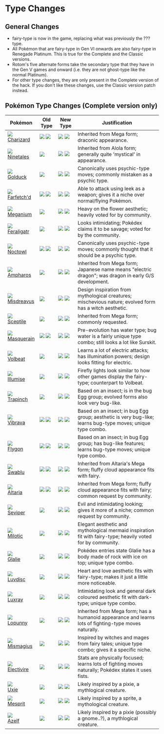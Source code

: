 # Type Changes

## General Changes

- fairy-type is now in the game, replacing what was previously the ??? type.
- All Pokémon that are fairy-type in Gen VI onwards are also fairy-type in Renegade Platinum. This is true for the Complete and the Classic versions.
- Rotom's five alternate forms take the secondary type that they have in the Gen V games and onward (i.e. they are not ghost-type like the normal Platinum).
- For other type changes, they are only present in the Complete version of the hack. If you don't like these changes, use the Classic version patch instead.

## Pokémon Type Changes (Complete version only)

Pokémon                   | Old Type                  | New Type                   | Justification
---                       | ---                       | ---                        | ---
![][006]<br> [Charizard]  | ![][fire]  ![][flying]    | ![][fire]  ![][dragon]     | Inherited from Mega form; draconic appearance.
![][038]<br> [Ninetales]  | ![][fire]                 | ![][fire]  ![][fairy]      | Inherited from Alola form; generally quite 'mystical' in appearance.
![][055]<br> [Golduck]    | ![][water]                | ![][water]  ![][psychic]   | Canonically uses psychic-type moves; commonly mistaken as a psychic type.
![][083]<br> [Farfetch'd] | ![][normal]  ![][flying]  | ![][fight]  ![][flying]    | Able to attack using leek as a weapon; gives it a niche over normal/flying Pokémon.
![][154]<br> [Meganium]   | ![][grass]                | ![][grass]  ![][fairy]     | Heavy on the flower aesthetic; heavily voted for by community.
![][160]<br> [Feraligatr] | ![][water]                | ![][water]  ![][dark]      | Looks intimidating; Pokédex claims it to be savage; voted for by the community.
![][164]<br> [Noctowl]    | ![][normal]  ![][flying]  | ![][psychic]  ![][flying]  | Canonically uses psychic-type moves; commonly thought that it should be a psychic type.
![][181]<br> [Ampharos]   | ![][electric]             | ![][electric]  ![][dragon] | Inherited from Mega form; Japanese name means "electric dragon"; was dragon in early G/S development.
![][200]<br> [Misdreavus] | ![][ghost]                | ![][ghost]  ![][fairy]     | Design inspiration from mythological creatures; mischevious nature; evolved form has a witch aesthetic.
![][254]<br> [Sceptile]   | ![][grass]                | ![][grass]  ![][dragon]    | Inherited from Mega form; commonly requested.
![][284]<br> [Masquerain] | ![][bug]      ![][flying] | ![][bug]  ![][water]       | Pre-evolution has water type; bug water is a fairly unique type combo; still looks a lot like Surskit.
![][313]<br> [Volbeat]    | ![][bug]                  | ![][bug]  ![][electric]    | Learns a lot of electric attacks; has illumination powers; design looks fitting for electric.
![][314]<br> [Illumise]   | ![][bug]                  | ![][bug]  ![][fairy]       | Firefly lights look similar to how other games display the fairy-type; counterpart to Volbeat.
![][328]<br> [Trapinch]   | ![][ground]               | ![][bug]  ![][ground]      | Based on an insect; is in the bug Egg group; evolved forms also look very bug-like.
![][329]<br> [Vibrava]    | ![][ground]  ![][dragon]  | ![][bug]  ![][dragon]      | Based on an insect; in bug Egg group; aesthetic is very bug-like; learns bug-type moves; unique type combo.
![][330]<br> [Flygon]     | ![][ground]  ![][dragon]  | ![][bug]  ![][dragon]      | Based on an insect; in bug Egg group; has bug-like features; learns bug-type moves; unique type combo.
![][333]<br> [Swablu]     | ![][normal]  ![][flying]  | ![][fairy]  ![][flying]    | Inherited from Altaria's Mega form; fluffy cloud appearance fits with fairy.
![][334]<br> [Altaria]    | ![][dragon]  ![][flying]  | ![][dragon]  ![][fairy]    | Inherited from Mega form; fluffy cloud appearance fits with fairy; common request by community.
![][336]<br> [Seviper]    | ![][poison]               | ![][poison]  ![][dark]     | Evil and intimidating looking; gives it more of a niche; common request by community.
![][350]<br> [Milotic]    | ![][water]                | ![][water]  ![][fairy]     | Elegant aesthetic and mythological mermaid inspiration fit with fairy-type; heavily voted for by community.
![][362]<br> [Glalie]     | ![][ice]                  | ![][ice]  ![][rock]        | Pokédex entries state Glalie has a body made of rock with ice on top; unique type combo.
![][370]<br> [Luvdisc]    | ![][water]                | ![][water]  ![][fairy]     | Heart and love aesthetic fits with fairy-type; makes it just a little more noticeable.
![][405]<br> [Luxray]     | ![][electric]             | ![][electric]  ![][dark]   | Intimidating look and general dark coloured aesthetic fit with dark-type; unique type combo.
![][428]<br> [Lopunny]    | ![][normal]               | ![][normal]  ![][fight]    | Inherited from Mega form; has a humanoid appearance and learns lots of fighting-type moves naturally.
![][429]<br> [Mismagius]  | ![][ghost]                | ![][ghost]  ![][fairy]     | Inspired by witches and mages from fairy tales; unique type combo; gives it a specific niche.
![][466]<br> [Electivire] | ![][electric]             | ![][electric]  ![][fight]  | Stats are physically focused; learns lots of fighting moves naturally; Pokédex states it uses fists.
![][480]<br> [Uxie]       | ![][psychic]              | ![][psychic]  ![][fairy]   | Likely inspired by a pixie, a mythlogical creature.
![][481]<br> [Mesprit]    | ![][psychic]              | ![][psychic]  ![][fairy]   | Likely inspired by a sprite, a mythological creature.
![][482]<br> [Azelf]      | ![][psychic]              | ![][psychic]  ![][fairy]   | Likely inspired by a pixie (possibly a gnome..?), a mythlogical creature.

[Charizard]: ../pokemon_changes/006/
[Ninetales]: ../pokemon_changes/038/
[Golduck]: ../pokemon_changes/055/
[Farfetch'd]: ../pokemon_changes/083/
[Meganium]: ../pokemon_changes/154/
[Feraligatr]: ../pokemon_changes/160/
[Noctowl]: ../pokemon_changes/164/
[Ampharos]: ../pokemon_changes/181/
[Misdreavus]: ../pokemon_changes/200/
[Sceptile]: ../pokemon_changes/254/
[Masquerain]: ../pokemon_changes/284/
[Volbeat]: ../pokemon_changes/313/
[Illumise]: ../pokemon_changes/314/
[Trapinch]: ../pokemon_changes/328/
[Vibrava]: ../pokemon_changes/329/
[Flygon]: ../pokemon_changes/330/
[Swablu]: ../pokemon_changes/333/
[Altaria]: ../pokemon_changes/334/
[Seviper]: ../pokemon_changes/336/
[Milotic]: ../pokemon_changes/350/
[Glalie]: ../pokemon_changes/362/
[Luvdisc]: ../pokemon_changes/370/
[Luxray]: ../pokemon_changes/405/
[Lopunny]: ../pokemon_changes/428/
[Mismagius]: ../pokemon_changes/429/
[Electivire]: ../pokemon_changes/466/
[Uxie]: ../pokemon_changes/480/
[Mesprit]: ../pokemon_changes/481/
[Azelf]: ../pokemon_changes/482/
[006]: ./img/pokemon/006.png
[038]: ./img/pokemon/038.png
[055]: ./img/pokemon/055.png
[083]: ./img/pokemon/083.png
[154]: ./img/pokemon/154.png
[160]: ./img/pokemon/160.png
[164]: ./img/pokemon/164.png
[181]: ./img/pokemon/181.png
[200]: ./img/pokemon/200.png
[254]: ./img/pokemon/254.png
[284]: ./img/pokemon/284.png
[313]: ./img/pokemon/313.png
[314]: ./img/pokemon/314.png
[328]: ./img/pokemon/328.png
[329]: ./img/pokemon/329.png
[330]: ./img/pokemon/330.png
[333]: ./img/pokemon/333.png
[334]: ./img/pokemon/334.png
[336]: ./img/pokemon/336.png
[350]: ./img/pokemon/350.png
[362]: ./img/pokemon/362.png
[370]: ./img/pokemon/370.png
[405]: ./img/pokemon/405.png
[428]: ./img/pokemon/428.png
[429]: ./img/pokemon/429.png
[466]: ./img/pokemon/466.png
[480]: ./img/pokemon/480.png
[481]: ./img/pokemon/481.png
[482]: ./img/pokemon/482.png
[normal]: ./img/types/normal.png
[fire]: ./img/types/fire.png
[fight]: ./img/types/fight.png
[water]: ./img/types/water.png
[flying]: ./img/types/flying.png
[grass]: ./img/types/grass.png
[poison]: ./img/types/poison.png
[electric]: ./img/types/electric.png
[ground]: ./img/types/ground.png
[psychic]: ./img/types/psychic.png
[rock]: ./img/types/rock.png
[ice]: ./img/types/ice.png
[bug]: ./img/types/bug.png
[dragon]: ./img/types/dragon.png
[ghost]: ./img/types/ghost.png
[dark]: ./img/types/dark.png
[fairy]: ./img/types/fairy.png
